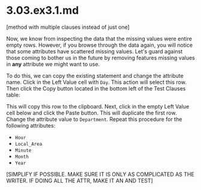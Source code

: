 # 3.03.ex3.1.md

[method with multiple clauses instead of just one]

Now, we know from inspecting the data that the missing values were entire empty rows. However, if you browse through the data again, you will notice that some attributes have scattered missing values. Let's guard against those coming to bother us in the future by removing features missing values in **any** attribute we might want to use.

To do this, we can copy the existing statement and change the attribute name. Click in the Left Value cell with `Day`. This action will select this row. Then click the Copy button located in the bottom left of the Test Clauses table:

This will copy this row to the clipboard. Next, click in the empty Left Value cell below and click the Paste button. This will duplicate the first row. Change the attribute value to `Department`. Repeat this procedure for the following attributes:

- `Hour`
- `Local_Area`
- `Minute`
- `Month`
- `Year`

[SIMPLIFY IF POSSIBLE. MAKE SURE IT IS ONLY AS COMPLICATED AS THE WRITER. IF DOING ALL THE ATTR, MAKE IT AN AND TEST]
